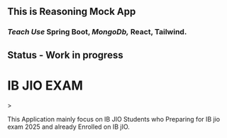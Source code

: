 ## This is Reasoning Mock App
### *Teach Use* **Spring Boot,** **MongoDb*,* **React,** **Tailwind.**
## Status - **Work in progress**

<h1>IB JIO EXAM</h1> 
<div>>
  <p align= "centre">
This Application mainly focus on IB JIO Students who Preparing for IB jio exam 2025 and already Enrolled on IB jIO.
    <br>
  </p>
</div>
